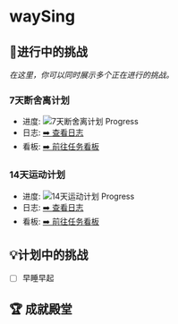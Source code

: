 # waySing

## 🚀进行中的挑战
*在这里，你可以同时展示多个正在进行的挑战。*

### 7天断舍离计划
* 进度: ![7天断舍离计划 Progress](https://img.shields.io/badge/⚪️⚪️⚪️⚪️⚪️⚪️⚪️-Day%200%2F7-lightgrey?labelColor=lightgrey)
* 日志: [➡️ 查看日志](./challenges/01_7-day-declutter/LOG.md)
* 看板: [➡️ 前往任务看板](https://github.com/users/present-cjn/projects/2)

### 14天运动计划
* 进度: ![14天运动计划 Progress](https://img.shields.io/badge/⚪️⚪️⚪️⚪️⚪️⚪️⚪️⚪️⚪️⚪️⚪️⚪️⚪️⚪️-Day%200%2F14-lightgrey?labelColor=lightgrey)
* 日志: [➡️ 查看日志](./challenges/02-fitness/LOG.md)
* 看板: [➡️ 前往任务看板]()


## 💡计划中的挑战
- [ ] 早睡早起


## 🏆 成就殿堂
